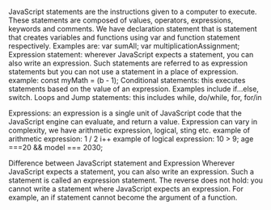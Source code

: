 <!-- difference between statement and Expression -->

JavaScript statements are the instructions given to a computer to execute. These statements are composed of values, operators, expressions, keywords and comments.
We have declaration statement that is statement that creates variables and functions using var and function statement respectively. Examples are:
var sumAll; var multiplicationAssignment;
Expression statement: wherever JavaScript expects a statement, you can also write an expression. Such statements are referred to as expression statements but you can not use a statement in a place of expression.
example:
const myMath = (b - 1);
Conditional statements: this executes statements based on the value of an expression. Examples include if...else, switch.
Loops and Jump statements: this includes while, do/while, for, for/in

Expressions: an expression is a single unit of JavaScript code that the JavaScript engine can evaluate, and return a value. Expression can vary in complexity, we have arithmetic expression, logical, sting etc.
example of arithmetic expression:
1 / 2
i++
example of logical expression:
10 > 9;
age ===20 && model === 2030;

Difference between JavaScript statement and Expression
Wherever JavaScript expects a statement, you can also write an expression. Such a statement is called an expression statement. The reverse does not hold: you cannot write a statement where JavaScript expects an expression.
For example, an if statement cannot become the argument of a function.
